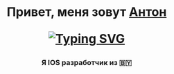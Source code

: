 <h1 align="center">Привет, меня зовут <a href="https://t.me/+375336886070">Антон</a> 




  
<a href="https://git.io/typing-svg"><img src="https://readme-typing-svg.demolab.com?font=Fira+Code&pause=1000&random=false&width=435&lines=%D0%AF+IOS+%D1%80%D0%B0%D0%B7%D1%80%D0%B0%D0%B1%D0%BE%D1%82%D1%87%D0%B8%D0%BA+%D0%B8%D0%B7+%D0%91%D0%B5%D0%BB%D0%B0%D1%80%D1%83%D1%81%D0%B8" alt="Typing SVG" /></a>
<h3 align="center">Я IOS разработчик из 🇧🇾</h3>
